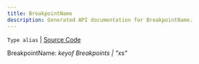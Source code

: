 ```yaml
---
title: BreakpointName
description: Generated API documentation for BreakpointName.
---
```


`Type alias` | [Source Code](https://github.com/mrCamelCode/jtjs/blob/ddfaeb1a2c9bf793372bb41076f65f452b124091/libs/react/lib/hooks/use-breakpoint.hook.ts#L10)

BreakpointName: _keyof Breakpoints | "xs"_